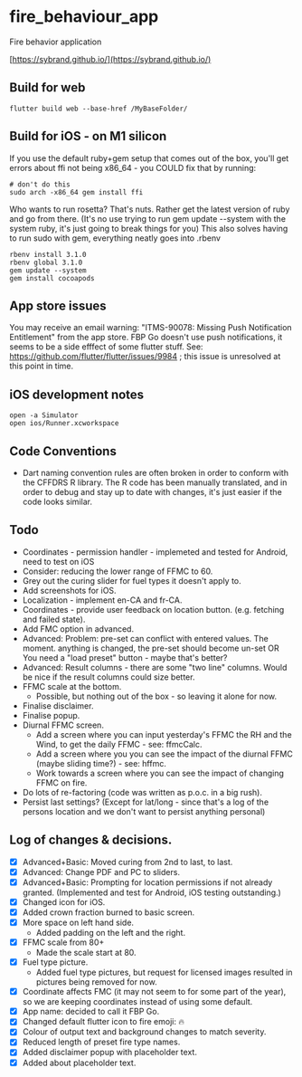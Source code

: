 # fire_behaviour_app
Fire behavior application

[https://sybrand.github.io/](https://sybrand.github.io/)

## Build for web

```
flutter build web --base-href /MyBaseFolder/
```

## Build for iOS - on M1 silicon

If you use the default ruby+gem setup that comes out of the box, you'll get errors about
ffi not being x86_64 - you COULD fix that by running:

```
# don't do this
sudo arch -x86_64 gem install ffi
```

Who wants to run rosetta? That's nuts. Rather get the latest version of ruby and go from there.
(It's no use trying to run gem update --system with the system ruby, it's just going to break things for you)
This also solves having to run sudo with gem, everything neatly goes into .rbenv

```
rbenv install 3.1.0
rbenv global 3.1.0
gem update --system
gem install cocoapods
```

## App store issues

You may receive an email warning: "ITMS-90078: Missing Push Notification Entitlement" from the app store. FBP Go doesn't use push notifications,
it seems to be a side efffect of some flutter stuff. See: https://github.com/flutter/flutter/issues/9984 ; this issue is unresolved at this point in time.

## iOS development notes

```
open -a Simulator
open ios/Runner.xcworkspace
```

## Code Conventions

- Dart naming convention rules are often broken in order to conform with the CFFDRS R library. The R code has been
manually translated, and in order to debug and stay up to date with changes, it's just easier if the code looks
similar.

## Todo

- Coordinates - permission handler - implemeted and tested for Android, need to test on iOS
- Consider: reducing the lower range of FFMC to 60.
- Grey out the curing slider for fuel types it doesn't apply to.
- Add screenshots for iOS.
- Localization - implement en-CA and fr-CA.
- Coordinates - provide user feedback on location button. (e.g. fetching and failed state).
- Add FMC option in advanced.
- Advanced: Problem: pre-set can conflict with entered values. The moment. anything is changed, the pre-set should become un-set OR You need a "load preset" button - maybe that's better?
- Advanced: Result columns - there are some "two line" columns. Would be nice if the result columns could size better.
- FFMC scale at the bottom.
  - Possible, but nothing out of the box - so leaving it alone for now.
- Finalise disclaimer.
- Finalise popup.
- Diurnal FFMC screen.
  - Add a screen where you can input yesterday's FFMC the RH and the Wind, to get the daily FFMC - see: ffmcCalc.
  - Add a screen where you you can see the impact of the diurnal FFMC (maybe sliding time?) - see: hffmc.
  - Work towards a screen where you can see the impact of changing FFMC on fire.
- Do lots of re-factoring (code was written as p.o.c. in a big rush).
- Persist last settings? (Except for lat/long - since that's a log of the persons location and we don't want to persist anything personal)

## Log of changes & decisions.

- [x] Advanced+Basic: Moved curing from 2nd to last, to last.
- [x] Advanced: Change PDF and PC to sliders.
- [x] Advanced+Basic: Prompting for location permissions if not already granted. (Implemented and test for Android, iOS testing outstanding.)
- [x] Changed icon for iOS.
- [x] Added crown fraction burned to basic screen.
- [x] More space on left hand side.
  - Added padding on the left and the right.
- [x] FFMC scale from 80+
  - Made the scale start at 80.
- [x] Fuel type picture.
  - Added fuel type pictures, but request for licensed images resulted in pictures being removed for now.
- [x] Coordinate affects FMC (it may not seem to for some part of the year), so we are keeping coordinates instead of using some default.
- [x] App name: decided to call it FBP Go.
- [x] Changed default flutter icon to fire emoji: 🔥
- [x] Colour of output text and background changes to match severity.
- [x] Reduced length of preset fire type names.
- [x] Added disclaimer popup with placeholder text.
- [x] Added about placeholder text.

